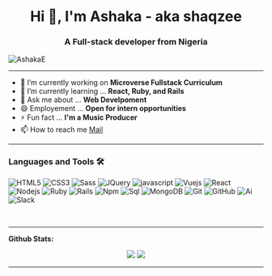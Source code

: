 <h1 align="center">Hi 👋, I'm Ashaka - aka shaqzee</h1>
<h3 align="center">A Full-stack developer from Nigeria</h3>
 <p align="left"> <img src="https://komarev.com/ghpvc/?username=AshakaE&label=Views&color=blue&style=plastic" alt="AshakaE" /> </p>
 <!-- in your header -->
<link rel="stylesheet" href="https://cdn.jsdelivr.net/gh/devicons/devicon@v2.9.0/devicon.min.css">

<!-- in your body -->
<i class="devicon-javascript-plain"></i>
 
---
- 🔭 I’m currently working on **Microverse Fullstack Curriculum**
- 🌱 I’m currently learning ... **React, Ruby, and Rails**
- 💬 Ask me about ... **Web Develpoment**
- 😄 Employement ... **Open for intern opportunities**
- ⚡ Fun fact ... **I'm a Music Producer**
- 📫 How to reach me [Mail](mailto:ashakaegerega@gmail.com)
---

### Languages and Tools 🛠 

![HTML5](https://icongr.am/devicon/html5-original-wordmark.svg?size=50&color=currentColor)
![CSS3](https://icongr.am/devicon/css3-original-wordmark.svg?size=50&color=currentColor)
![Sass](https://icongr.am/devicon/sass-original.svg?size=50&color=currentColor)
![JQuery](https://icongr.am/devicon/jquery-original-wordmark.svg?size=50&color=currentColor)
![javascript](https://icongr.am/devicon/javascript-original.svg?size=50&color=currentColor)
![Vuejs](https://icongr.am/devicon/vuejs-original-wordmark.svg?size=50&color=currentColor)
![React](https://icongr.am/devicon/react-original.svg?size=50&color=currentColor)
![Nodejs](https://icongr.am/devicon/nodejs-original-wordmark.svg?size=50&color=currentColor)
![Ruby](https://icongr.am/devicon/ruby-original-wordmark.svg?size=50&color=currentColor)
![Rails](https://icongr.am/devicon/rails-original-wordmark.svg?size=50&color=currentColor)
![Npm](https://icongr.am/devicon/npm-original-wordmark.svg?size=50&color=currentColor)
![Sql](https://icongr.am/devicon/mysql-original-wordmark.svg?size=50&color=currentColor)
![MongoDB](https://icongr.am/devicon/mongodb-original-wordmark.svg?size=50&color=currentColor)
![Git](https://icongr.am/devicon/git-original-wordmark.svg?size=50&color=currentColor)
![GitHub](https://icongr.am/devicon/github-original-wordmark.svg?size=50&color=currentColor)
![Ai](https://icongr.am/devicon/illustrator-plain.svg?size=50&color=currentColor)
![Slack](https://icongr.am/devicon/slack-original-wordmark.svg?size=50&color=currentColor)

<br/>


---

**Github Stats:**

<p align="center">
  
  <img src="https://github-readme-stats.vercel.app/api?username=AshakaE&hide=stars&show_icons=true&theme=algolia&line_height=32">
  <img src="https://github-readme-stats.vercel.app/api/top-langs/?username=AshakaE&count_private=true&theme=algolia">

</p>

---


